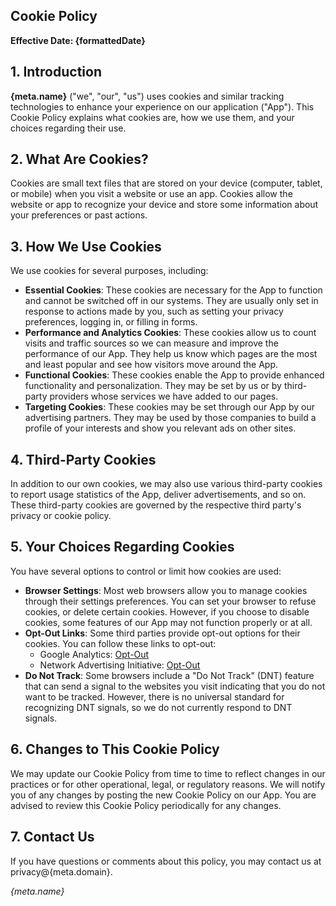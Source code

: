 <script lang="ts">
    import meta from '$src/meta.json'
    const date = new Date();
    const formattedDate = `${date.getMonth()+1}/${date.getDate()}/${date.getFullYear()}`;
</script>

<article class="prose lg:prose-xl">

# Cookie Policy

**Effective Date: {formattedDate}**

## 1. Introduction

**{meta.name}** ("we", "our", "us") uses cookies and similar tracking technologies to enhance your experience on our application ("App"). This Cookie Policy explains what cookies are, how we use them, and your choices regarding their use.

## 2. What Are Cookies?

Cookies are small text files that are stored on your device (computer, tablet, or mobile) when you visit a website or use an app. Cookies allow the website or app to recognize your device and store some information about your preferences or past actions.

## 3. How We Use Cookies

We use cookies for several purposes, including:

- **Essential Cookies**: These cookies are necessary for the App to function and cannot be switched off in our systems. They are usually only set in response to actions made by you, such as setting your privacy preferences, logging in, or filling in forms.
- **Performance and Analytics Cookies**: These cookies allow us to count visits and traffic sources so we can measure and improve the performance of our App. They help us know which pages are the most and least popular and see how visitors move around the App.
- **Functional Cookies**: These cookies enable the App to provide enhanced functionality and personalization. They may be set by us or by third-party providers whose services we have added to our pages.
- **Targeting Cookies**: These cookies may be set through our App by our advertising partners. They may be used by those companies to build a profile of your interests and show you relevant ads on other sites.

## 4. Third-Party Cookies

In addition to our own cookies, we may also use various third-party cookies to report usage statistics of the App, deliver advertisements, and so on. These third-party cookies are governed by the respective third party's privacy or cookie policy.

## 5. Your Choices Regarding Cookies

You have several options to control or limit how cookies are used:

- **Browser Settings**: Most web browsers allow you to manage cookies through their settings preferences. You can set your browser to refuse cookies, or delete certain cookies. However, if you choose to disable cookies, some features of our App may not function properly or at all.
- **Opt-Out Links**: Some third parties provide opt-out options for their cookies. You can follow these links to opt-out:
  - Google Analytics: [Opt-Out](https://tools.google.com/dlpage/gaoptout)
  - Network Advertising Initiative: [Opt-Out](http://optout.networkadvertising.org/?c=1)
- **Do Not Track**: Some browsers include a "Do Not Track" (DNT) feature that can send a signal to the websites you visit indicating that you do not want to be tracked. However, there is no universal standard for recognizing DNT signals, so we do not currently respond to DNT signals.

## 6. Changes to This Cookie Policy

We may update our Cookie Policy from time to time to reflect changes in our practices or for other operational, legal, or regulatory reasons. We will notify you of any changes by posting the new Cookie Policy on our App. You are advised to review this Cookie Policy periodically for any changes.

## 7. Contact Us

If you have questions or comments about this policy, you may contact us at privacy@{meta.domain}.

_{meta.name}_

</article>
